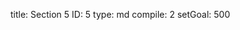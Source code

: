 title:          Section 5
ID:             5
type:           md
compile:        2
setGoal:        500


